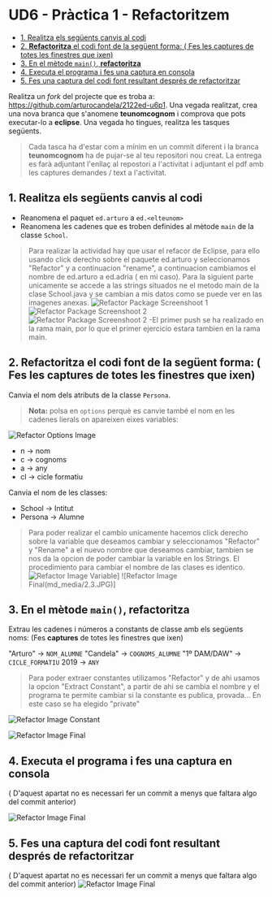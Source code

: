 # UD6 - Pràctica 1 - Refactoritzem

* [1. Realitza els següents canvis al codi](#1-realitza-els-següents-canvis-al-codi)
* [2. **Refactoritza** el codi font de la següent forma: ( Fes les captures de totes les finestres que ixen)](#2-refactoritza-el-codi-font-de-la-següent-forma--fes-les-captures-de-totes-les-finestres-que-ixen)
* [3. En el mètode `main()`, **refactoritza**](#3-en-el-mètode-main-refactoritza)
* [4. Executa el programa i fes una captura en consola](#4-executa-el-programa-i-fes-una-captura-en-consola)
* [5. Fes una captura del codi font resultant després de refactoritzar](#5-fes-una-captura-del-codi-font-resultant-després-de-refactoritzar)

Realitza un *fork* del projecte que es troba a: <https://github.com/arturocandela/2122ed-u6p1>. Una vegada realitzat, crea una nova branca que s'anomene **teunomcognom**  i comprova que pots executar-lo a **eclipse**. Una vegada ho tingues, realitza les tasques següents.

> Cada tasca ha d'estar com a mínim en un commit diferent i la branca **teunomcognom** ha de pujar-se al teu repositori nou creat.
> La entrega es farà adjuntant l'enllaç al repostori a l'activitat i adjuntant el pdf amb les captures demandes / text a l'activitat.

## 1. Realitza els següents canvis al codi

* Reanomena el paquet `ed.arturo` a `ed.<elteunom>`
* Reanomena les cadenes que es troben definides al mètode `main` de la classe `School`.

> Para realizar la actividad hay que usar el refacor de Eclipse, para ello usando click derecho sobre el paquete ed.arturo y seleccionamos "Refactor" y a continuacion "rename", a continuacion cambiamos el nombre de ed.arturo a ed.adria ( en mi caso). Para la siguient parte unicamente se accede a las strings situados ne el metodo main de la clase School.java y se cambian a mis datos como se puede ver en las imagenes anexas.
![Refactor Package Screenshoot 1](md_media/1.JPG)
![Refactor Package Screenshoot 2](md_media/1.1.JPG)
![Refactor Package Screenshoot 2](md_media/1.2.JPG)
-El primer push se ha realizado en la rama main, por lo que el primer ejercicio estara tambien en la rama main.

## 2. **Refactoritza** el codi font de la següent forma: ( Fes les captures de totes les finestres que ixen)

Canvia el nom dels atributs de la classe `Persona`. 

> **Nota:** polsa en `options` perquè es canvie també el nom en les cadenes lierals on apareixen eixes variables:

![Refactor Options Image](md_media/refactor.png)

* n -> nom
* c -> cognoms
* a -> any
* cl -> cicle formatiu

Canvia el nom de les classes:

* School -> Intitut
* Persona -> Alumne

>Para poder realizar el cambio unicamente hacemos click derecho sobre la variable que deseamos cambiar y seleccionamos "Refactor" y "Rename" a el nuevo nombre que deseamos cambiar, tambien se nos da la opcion de poder cambiar la variable en los Strings. El procedimiento para cambiar el nombre de las clases es identico.
![Refactor Image Variable](md_media/2.1.JPG)]
![Refactor Image Final(md_media/2.3.JPG)]

## 3. En el mètode `main()`, **refactoritza**

Extrau les cadenes i números a constants de classe amb els següents noms: (Fes **captures** de totes les finestres que ixen)

"Arturo" -> `NOM_ALUMNE`
"Candela" -> `COGNOMS_ALUMNE`
"1º DAM/DAW" -> `CICLE_FORMATIU`
2019 -> `ANY`

>Para poder extraer constantes utilizamos "Refactor" y de ahi usamos la opcion "Extract Constant", a partir de ahi se cambia el nombre y el programa te permite cambiar si la constante es publica, provada... En este caso se ha elegido "private" 

![Refactor Image Constant](md_media/3.JPG)

![Refactor Image Final](md_media/3.1.JPG)

## 4. Executa el programa i fes una captura en consola

( D'aquest apartat no es necessari fer un commit a menys que faltara algo del commit anterior)

![Refactor Image Final](md_media/4.JPG)
## 5. Fes una captura del codi font resultant després de refactoritzar

( D'aquest apartat no es necessari fer un commit a menys que faltara algo del commit anterior)
![Refactor Image Final](md_media/5.JPG)